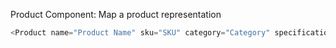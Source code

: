 Product Component: Map a product representation

```js
<Product name="Product Name" sku="SKU" category="Category" specifications="specs" features="features" />
```


